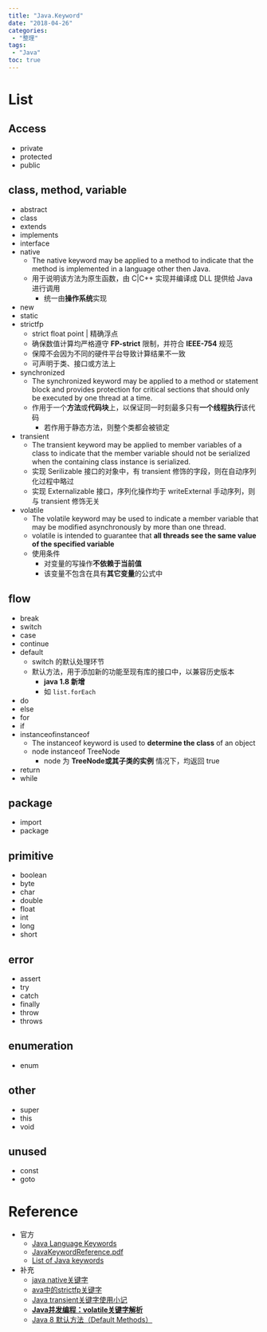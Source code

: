 ```yaml
---
title: "Java.Keyword"
date: "2018-04-26"
categories:
 - "整理"
tags:
 - "Java"
toc: true
---
```



# List
## Access
- private
- protected
- public

## class, method, variable
- abstract
- class
- extends
- implements
- interface
- native
	- The native keyword may be applied to a method to indicate that the method is implemented in a language other then Java.
	- 用于说明该方法为原生函数，由 C|C++ 实现并编译成 DLL 提供给 Java 进行调用
		- 统一由**操作系统**实现
- new
- static
- strictfp
	- strict float point | 精确浮点
	- 确保数值计算均严格遵守 **FP-strict** 限制，并符合 **IEEE-754** 规范
	- 保障不会因为不同的硬件平台导致计算结果不一致
	- 可声明于类、接口或方法上
- synchronized
	- The synchronized keyword may be applied to a method or statement block and provides protection for critical sections that should only be executed by one thread at a time.
	- 作用于一个**方法**或**代码块**上，以保证同一时刻最多只有**一个线程执行**该代码
		- 若作用于静态方法，则整个类都会被锁定
- transient
	- The transient keyword may be applied to member variables of a class to indicate that the member variable should not be serialized when the containing class instance is serialized.
	- 实现 Serilizable 接口的对象中，有 transient 修饰的字段，则在自动序列化过程中略过
	- 实现 Externalizable 接口，序列化操作均于 writeExternal 手动序列，则与 transient 修饰无关
- volatile
	- The volatile keyword may be used to indicate a member variable that may be modified asynchronously by more than one thread.
 	- volatile is intended to guarantee that **all threads see the same value of the specified variable**
 	- 使用条件
 		- 对变量的写操作**不依赖于当前值**
 		- 该变量不包含在具有**其它变量**的公式中
## flow
- break
- switch
- case
- continue
- default
	- switch 的默认处理环节
	- 默认方法，用于添加新的功能至现有库的接口中，以兼容历史版本
		- **java 1.8 新增**
		- 如 `list.forEach`
- do
- else
- for
- if
- instanceofinstanceof
	- The instanceof keyword is used to **determine the class** of an object
	- node instanceof TreeNode
		- node 为 **TreeNode或其子类的实例** 情况下，均返回 true
- return
- while

## package
- import
- package

## primitive
- boolean
- byte
- char
- double
- float
- int
- long
- short

## error
- assert
- try
- catch
- finally
- throw
- throws

## enumeration
- enum

## other
- super
- this
- void

## unused
- const
- goto



# Reference
- 官方
	- [Java Language Keywords](https://docs.oracle.com/javase/tutorial/java/nutsandbolts/_keywords.html)
	- [JavaKeywordReference.pdf](https://docs.oracle.com/cd/E13226_01/workshop/docs81/pdf/files/workshop/JavaKeywordReference.pdf)
	- [List of Java keywords](https://en.wikipedia.org/wiki/List_of_Java_keywords)
- 补充
	- [java native关键字](https://blog.csdn.net/youjianbo_han_87/article/details/2586375)
	- [ava中的strictfp关键字](http://neil-yang.iteye.com/blog/341476)
	- [Java transient关键字使用小记](http://www.cnblogs.com/lanxuezaipiao/p/3369962.html)
	- [**Java并发编程：volatile关键字解析**](https://www.cnblogs.com/dolphin0520/p/3920373.html)
	- [Java 8 默认方法（Default Methods）](http://ebnbin.com/2015/12/20/java-8-default-methods/)
